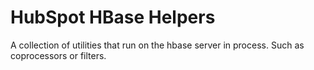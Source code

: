 # HubSpot HBase Helpers

A collection of utilities that run on the hbase server in process. Such as coprocessors or filters.
